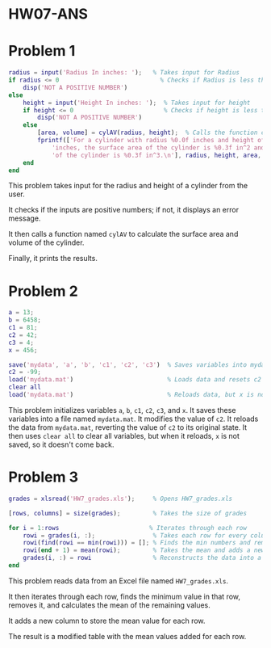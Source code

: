 # HW07-ANS
# Problem 1
```matlab
radius = input('Radius In inches: ');   % Takes input for Radius
if radius <= 0                            % Checks if Radius is less than or equal to zero
    disp('NOT A POSITIVE NUMBER')
else
    height = input('Height In inches: ');  % Takes input for height
    if height <= 0                         % Checks if height is less than or equal to zero
        disp('NOT A POSITIVE NUMBER')
    else
        [area, volume] = cylAV(radius, height);  % Calls the function cylAV
        fprintf(['For a cylinder with radius %0.0f inches and height of %0.0f ' ...
            'inches, the surface area of the cylinder is %0.3f in^2 and the volume ' ...
            'of the cylinder is %0.3f in^3.\n'], radius, height, area, volume);
    end
end
```
This problem takes input for the radius and height of a cylinder from the user.

It checks if the inputs are positive numbers; if not, it displays an error message.

It then calls a function named `cylAV` to calculate the surface area and volume of the cylinder.

Finally, it prints the results.
# Problem 2
```matlab
a = 13;
b = 6458;
c1 = 81;
c2 = 42;
c3 = 4;
x = 456;

save('mydata', 'a', 'b', 'c1', 'c2', 'c3')  % Saves variables into mydata.mat
c2 = -99;
load('mydata.mat')                          % Loads data and resets c2
clear all
load('mydata.mat')                          % Reloads data, but x is not saved
```
This problem initializes variables `a`, `b`, `c1`, `c2`, `c3`, and `x`.
It saves these variables into a file named `mydata.mat`.
It modifies the value of `c2`.
It reloads the data from `mydata.mat`, reverting the value of `c2` to its original state.
It then uses `clear all` to clear all variables, but when it reloads, `x` is not saved, so it doesn't come back.
# Problem 3
```matlab
grades = xlsread('HW7_grades.xls');     % Opens HW7_grades.xls

[rows, columns] = size(grades);         % Takes the size of grades

for i = 1:rows                         % Iterates through each row
    rowi = grades(i, :);                % Takes each row for every column
    rowi(find(rowi == min(rowi))) = []; % Finds the min numbers and removes them
    rowi(end + 1) = mean(rowi);         % Takes the mean and adds a new column
    grades(i, :) = rowi                 % Reconstructs the data into a table
end
```
This problem reads data from an Excel file named `HW7_grades.xls`.

It then iterates through each row, finds the minimum value in that row, removes it, and calculates the mean of the remaining values.

It adds a new column to store the mean value for each row.

The result is a modified table with the mean values added for each row.